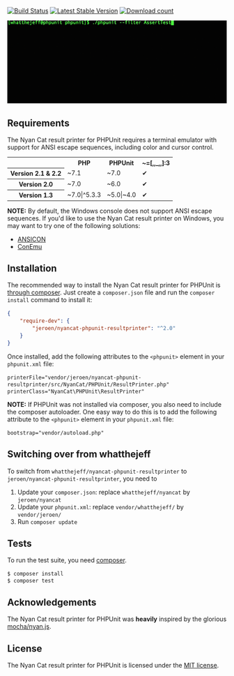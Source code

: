 [![Build Status](https://travis-ci.org/JeroenDeDauw/nyancat-phpunit-resultprinter.svg?branch=master)](https://travis-ci.org/JeroenDeDauw/nyancat-phpunit-resultprinter)
[![Latest Stable Version](https://poser.pugx.org/jeroen/nyancat-phpunit-resultprinter/version.png)](https://packagist.org/packages/jeroen/nyancat-phpunit-resultprinter)
[![Download count](https://poser.pugx.org/jeroen/nyancat-phpunit-resultprinter/d/total.png)](https://packagist.org/packages/jeroen/nyancat-phpunit-resultprinter)

<p><img alt="Video of the Nyan Cat result printer for PHPUnit" src="https://github.com/JeroenDeDauw/nyancat-phpunit-resultprinter/raw/master/nyan.gif"></p>

## Requirements

The Nyan Cat result printer for PHPUnit requires a terminal emulator with support
for ANSI escape sequences, including color and cursor control.

<table>
	<tr>
		<th></th>
		<th>PHP</th>
		<th>PHPUnit</th>
		<th>~=[,,_,,]:3</th>
	</tr>
	<tr>
		<th>Version 2.1 & 2.2</th>
		<td>~7.1</td>
		<td>~7.0</td>
		<td>✔</td>
	</tr>
	<tr>
		<th>Version 2.0</th>
		<td>~7.0</td>
		<td>~6.0</td>
		<td>✔</td>
	</tr>
	<tr>
		<th>Version 1.3</th>
		<td>~7.0|^5.3.3</td>
		<td>~5.0|~4.0</td>
		<td>✔</td>
	</tr>
</table>

**NOTE:** By default, the Windows console does not support ANSI escape
sequences. If you'd like to use the Nyan Cat result printer on Windows, you
may want to try one of the following solutions:

 * [ANSICON](https://github.com/adoxa/ansicon)
 * [ConEmu](https://github.com/Maximus5/ConEmu)

## Installation

The recommended way to install the Nyan Cat result printer for PHPUnit is
[through composer](http://getcomposer.org). Just create a `composer.json` file
and run the `composer install` command to install it:

~~~json
{
    "require-dev": {
        "jeroen/nyancat-phpunit-resultprinter": "^2.0"
    }
}
~~~

Once installed, add the following attributes to the `<phpunit>` element in your
`phpunit.xml` file:

    printerFile="vendor/jeroen/nyancat-phpunit-resultprinter/src/NyanCat/PHPUnit/ResultPrinter.php"
    printerClass="NyanCat\PHPUnit\ResultPrinter"

**NOTE:** If PHPUnit was not installed via composer, you also need to include
the composer autoloader. One easy way to do this is to add the following
attribute to the `<phpunit>` element in your `phpunit.xml` file:

    bootstrap="vendor/autoload.php"

## Switching over from whatthejeff

To switch from `whatthejeff/nyancat-phpunit-resultprinter` to `jeroen/nyancat-phpunit-resultprinter`,
you need to

1. Update your `composer.json`: replace `whatthejeff/nyancat` by `jeroen/nyancat`
2. Update your `phpunit.xml`: replace `vendor/whatthejeff/` by `vendor/jeroen/`
3. Run `composer update`

## Tests

To run the test suite, you need [composer](http://getcomposer.org).

    $ composer install
    $ composer test

## Acknowledgements

The Nyan Cat result printer for PHPUnit was __heavily__ inspired by the
glorious [mocha/nyan.js](https://github.com/visionmedia/mocha/blob/master/lib/reporters/nyan.js).

## License

The Nyan Cat result printer for PHPUnit is licensed under the [MIT license](LICENSE).
